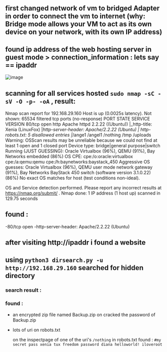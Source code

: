 ## first changed network of vm to bridged Adapter in order to connect the vm to internet (why: Bridge mode allows your VM to act as its own device on your network, with its own IP address)

## found ip address of the web hosting server in guest mode > connection_information : lets say == ipaddr
![image](https://github.com/Netero17/S.A.I.C./assets/126668078/c8f731c2-2f3a-4f77-b1b7-3df9ebbcb474)

## scanning for all services hosted `sudo nmap -sC -sV -O -p- -oA` , result:
Nmap scan report for 192.168.29.160
Host is up (0.0025s latency).
Not shown: 65534 filtered tcp ports (no-response)
PORT   STATE SERVICE VERSION
80/tcp open  http    Apache httpd 2.2.22 ((Ubuntu))
|_http-title: Xenia (LinuxFox)
|_http-server-header: Apache/2.2.22 (Ubuntu)
| http-robots.txt: 5 disallowed entries 
|_/ange1 /angel1 /nothing /tmp /uploads
Warning: OSScan results may be unreliable because we could not find at least 1 open and 1 closed port
Device type: bridge|general purpose|switch
Running (JUST GUESSING): Oracle Virtualbox (96%), QEMU (91%), Bay Networks embedded (86%)
OS CPE: cpe:/o:oracle:virtualbox cpe:/a:qemu:qemu cpe:/h:baynetworks:baystack_450
Aggressive OS guesses: Oracle Virtualbox (96%), QEMU user mode network gateway (91%), Bay Networks BayStack 450 switch (software version 3.1.0.22) (86%)
No exact OS matches for host (test conditions non-ideal).

OS and Service detection performed. Please report any incorrect results at https://nmap.org/submit/ .
Nmap done: 1 IP address (1 host up) scanned in 129.75 seconds

## found : 
-80/tcp open
-http-server-header: Apache/2.2.22 (Ubuntu)

## after visiting http://ipaddr i found a website

## using `python3 dirsearch.py -u http://192.168.29.160` searched for hidden directory
### search result :



### found :
- an encrypted zip file named Backup.zip on
  cracked the password of Backup.zip 
- lots of uri on robots.txt

  on the inspectpage of one of the uri's `/nothing` in robots.txt found :
`#my secret pass
xenia
tux
freedom
password
diana
helloworld!
iloveroot`

  
  
  
  
